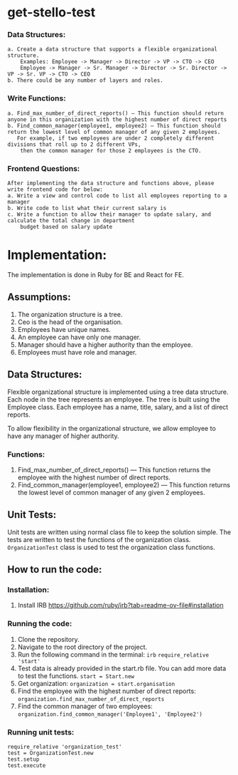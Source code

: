 # get-stello-test

### Data Structures:
    a. Create a data structure that supports a flexible organizational structure.  
        Examples: Employee -> Manager -> Director -> VP -> CTO -> CEO
        Employee -> Manager -> Sr. Manager -> Director -> Sr. Director -> VP -> Sr. VP -> CTO -> CEO
    b. There could be any number of layers and roles.

### Write Functions:
    a. Find_max_number_of_direct_reports() — This function should return anyone in this organization with the highest number of direct reports
    b. Find_common_manager(employee1, employee2) — This function should return the lowest level of common manager of any given 2 employees.   
       For example, if two employees are under 2 completely different divisions that roll up to 2 different VPs, 
        then the common manager for those 2 employees is the CTO.

### Frontend Questions: 
    After implementing the data structure and functions above, please write frontend code for below:
    a. Write a view and control code to list all employees reporting to a manager
    b. Write code to list what their current salary is
    c. Write a function to allow their manager to update salary, and calculate the total change in department 
        budget based on salary update



# Implementation:
The implementation is done in Ruby for BE and React for FE.  

## Assumptions:
1. The organization structure is a tree.
2. Ceo is the head of the organisation.
3. Employees have unique names.
4. An employee can have only one manager.
5. Manager should have a higher authority than the employee.
6. Employees must have role and manager.

## Data Structures:
Flexible organizational structure is implemented using a tree data structure. Each node in the tree represents an employee.
The tree is built using the Employee class. Each employee has a name, title, salary, and a list of direct reports.

To allow flexibility in the organizational structure, we allow employee to have any manager of higher authority.



### Functions:
1. Find_max_number_of_direct_reports() — This function returns the employee with the highest number of direct reports.
2. Find_common_manager(employee1, employee2) — This function returns the lowest level of common manager of any given 2 employees.

## Unit Tests:
Unit tests are written using normal class file to keep the solution simple. The tests are written to test the functions of the organization class.
`OrganizationTest` class is used to test the organization class functions.

## How to run the code:
### Installation:
1. Install IRB https://github.com/ruby/irb?tab=readme-ov-file#installation

### Running the code:
1. Clone the repository.
2. Navigate to the root directory of the project.
3. Run the following command in the terminal:
`irb`
`require_relative 'start'`
4. Test data is already provided in the start.rb file. You can add more data to test the functions.
`start = Start.new`
5. Get organization:
`organization = start.organisation`
6. Find the employee with the highest number of direct reports:
`organization.find_max_number_of_direct_reports`
7. Find the common manager of two employees:
`organization.find_common_manager('Employee1', 'Employee2')`

### Running unit tests:
```
require_relative 'organization_test'
test = OrganizationTest.new
test.setup
test.execute
```


